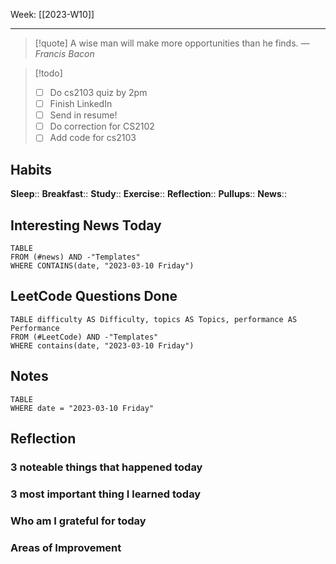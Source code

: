 Week: [[2023-W10]]
- - -
>[!quote]
> A wise man will make more opportunities than he finds.
> — <cite>Francis Bacon</cite>

>[!todo]
>- [ ] Do cs2103 quiz by 2pm
>- [ ] Finish LinkedIn
>- [ ] Send in resume!
>- [ ] Do correction for CS2102
>- [ ] Add code for cs2103

## Habits

**Sleep**::
**Breakfast**::
**Study**:: 
**Exercise**:: 
**Reflection**:: 
**Pullups**::
**News**::

## Interesting News Today

```dataview
TABLE 
FROM (#news) AND -"Templates"
WHERE CONTAINS(date, "2023-03-10 Friday") 
```

## LeetCode Questions Done

```dataview
TABLE difficulty AS Difficulty, topics AS Topics, performance AS Performance
FROM (#LeetCode) AND -"Templates"
WHERE contains(date, "2023-03-10 Friday") 
```

## Notes

```dataview
TABLE
WHERE date = "2023-03-10 Friday"
```

## Reflection

### 3 noteable things that happened today

### 3 most important thing I learned today

### Who am I grateful for today

### Areas of Improvement